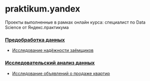 # praktikum.yandex
Проекты выполненные в рамках онлайн курса: специалист по Data Science от Яндекс.практикума


### [Предобработка данных](/Customers%20Reliability%20Survey/)
* [Исследование надёжности заёмщиков](/Customers%20Reliability%20Survey/Pet_Project_1.ipynb)

### [Исследовательский анализ данных](/Survey%20of%20apartment%20advertisements/)
* [Исследование объявлений о продаже квартир](/Survey%20of%20apartment%20advertisements/Pet_project_2.ipynb)


